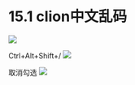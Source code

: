 # 15.1 clion中文乱码
![](https://test-123456-md-images.oss-cn-beijing.aliyuncs.com/img/20230207234059.png)

Ctrl+Alt+Shift+/
![](https://test-123456-md-images.oss-cn-beijing.aliyuncs.com/img/20230207234125.png)

取消勾选
![](https://test-123456-md-images.oss-cn-beijing.aliyuncs.com/img/20230207234140.png)
